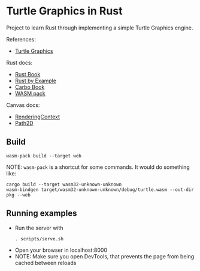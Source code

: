 # Turtle Graphics in Rust

Project to learn Rust through implementing a simple Turtle Graphics engine.

References:
- [Turtle Graphics](https://en.wikipedia.org/wiki/Turtle_graphics)

Rust docs:
- [Rust Book](https://doc.rust-lang.org/book/)
- [Rust by Example](https://doc.rust-lang.org/rust-by-example/index.html)
- [Carbo Book](https://doc.rust-lang.org/cargo/index.html)
- [WASM pack](https://rustwasm.github.io/docs/wasm-pack/)

Canvas docs:
- [RenderingContext](https://developer.mozilla.org/en-US/docs/Web/API/CanvasRenderingContext2D)
- [Path2D](https://developer.mozilla.org/en-US/docs/Web/API/Path2D)

## Build

```
wasm-pack build --target web
```

NOTE: `wasm-pack` is a shortcut for some commands. It would do something like:

```
cargo build --target wasm32-unknown-unknown
wasm-bindgen target/wasm32-unknown-unknown/debug/turtle.wasm --out-dir pkg --web
```

## Running examples

- Run the server with
  ```
  . scripts/serve.sh
  ```
- Open your browser in localhost:8000
- NOTE: Make sure you open DevTools, that prevents the page from being cached between reloads
